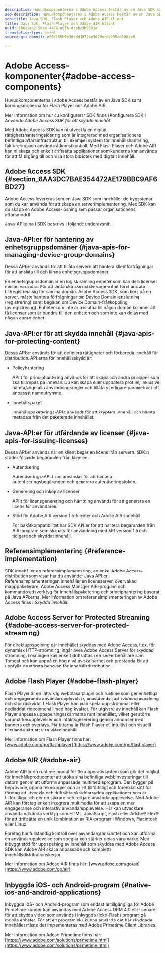 ```yaml
---
description: Huvudkomponenterna i Adobe Access består av en Java SDK samt körningsmiljöerna för Flash Player och Adobe AIR.
seo-description: Huvudkomponenterna i Adobe Access består av en Java SDK samt körningsmiljöerna för Flash Player och Adobe AIR.
seo-title: Java SDK, Flash Player och Adobe AIR-klient
title: Java SDK, Flash Player och Adobe AIR-klient
uuid: 6b6c5aa2-56ee-4476-a05b-dcbbe3b9001e
translation-type: tm+mt
source-git-commit: e60d285b9e30cdd19728e3029ecda995cd100ac9

---
```



# Adobe Access-komponenter{#adobe-access-components}

Huvudkomponenterna i Adobe Access består av en Java SDK samt körningsmiljöerna för Flash Player och Adobe AIR.

Mer information om hur du konfigurerar SDK finns i Konfigurera SDK i *Använda Adobe Access SDK för att skydda innehåll.*

Med Adobe Access SDK kan ni utveckla en digital rättighetshanteringslösning som är integrerad med organisationens befintliga affärsinfrastruktur, till exempel system för innehållshantering, fakturering och användaråtkomstkontroll. Med Flash Player och Adobe AIR kan ni skapa och enkelt driftsätta applikationer som kunderna kan använda för att få tillgång till och visa stora bibliotek med digitalt innehåll.

## Adobe Access SDK {#section_6AA3DC7BAE354472AE179BBC9AF6BD27}

Adobe Access levereras som en Java SDK som innehåller de byggstenar som du kan använda för att skapa en serverimplementering. Med SDK kan du skapa en Adobe Access-lösning som passar organisationens affärsmodell.

Java-API:erna i SDK beskrivs i följande underavsnitt.

## Java-API:er för hantering av enhetsgruppsdomäner {#java-apis-for-managing-device-group-domains}

Dessa API:er används för att tillåta servern att hantera klientförfrågningar för att ansluta till och lämna enhetsgruppsdomäner.

En enhetsgruppsdomän är en logisk samling enheter som kan dela licenser mellan varandra. För att detta ska ske måste varje enhet först ansluta till/registrera sig för samma domän. Adobe Access SDK, som körs på en server, måste hantera förfrågningar om Device Domain-anslutning (registrering) samt begäran om Device Domain-frånkoppling (avregistrering). Enheter som inte är anslutna till någon domän kommer att få licenser som är bundna till den enheten och som inte kan delas med någon annan enhet.

## Java-API:er för att skydda innehåll {#java-apis-for-protecting-content}

Dessa API:er används för att definiera rättigheter och förbereda innehåll för distribution. API:erna för innehållsskydd är:

* Policyhantering

   API:t för principhantering används för att skapa och ändra principer som ska tillämpas på innehåll. Du kan skapa eller uppdatera profiler, inklusive hämta/ange alla användningsregler och tillåta ytterligare parametrar i ett anpassat namnutrymme.

* Innehållspaket

   Innehållspaketerings-API:t används för att kryptera innehåll och hämta metadata från det paketerade innehållet.

## Java-API:er för utfärdande av licenser {#java-apis-for-issuing-licenses}

Dessa API:er används när en klient begär en licens från servern. SDK:n stöder följande begäranden från klienten:

* Autentisering

   Autentiserings-API:t kan användas för att hantera autentiseringsbegäranden och generera autentiseringstoken.

* Generering och inköp av licenser

   API:t för licensgenerering och hämtning används för att generera en licens för användaren.

* Stöd för Adobe AIR version 1.5-klienter och Adobe AIR-innehåll

   För bakåtkompatibilitet har SDK API:er för att hantera begäranden från AIR-program som skapats för användning med AIR version 1.5 och tidigare och skyddat innehåll.

## Referensimplementering {#reference-implementation}

SDK innehåller en referensimplementering, en enkel Adobe Access-distribution som visar hur du använder Java API:er. Referensimplementeringen innehåller en licensserver, övervakad mapppaketerare, Adobe Access Manager AIR-program och kommandoradsverktyg för innehållspaketering och principhantering baserat på Java API:erna. Mer information om referensimplementeringen av Adobe Access finns i *Skydda innehåll*.

## Adobe Access Server for Protected Streaming {#adobe-access-server-for-protected-streaming}

För direktuppspelning där innehållet skyddas med Adobe Access, t.ex. för dynamisk HTTP-strömning, ingår även Adobe Access Server för skyddad strömning. Lösningen kan enkelt driftsättas i en serverbehållare som Tomcat och kan uppnå en hög nivå av skalbarhet och prestanda för att uppfylla de största behoven för innehållsdistribution.

## Adobe Flash Player {#adobe-flash-player}

Flash Player är en lättviktig webbläsarplugin och runtime som ger enhetliga och engagerande användarupplevelser, enastående ljud-/videouppspelning och stor räckvidd. I Flash Player kan man spela upp strömmat eller nedladdat videoinnehåll med hög kvalitet. För utgivare av innehåll kan Flash Player anpassa uppspelningsskärmarna runt innehållet, vilket ger större varumärkesupplevelser och intäktsgenerering genom annonser med banners och overlays. För tittarna är Flash Player ett intuitivt och visuellt tilltalande sätt att visa videoinnehåll.

Mer information om Flash Player finns här: [www.adobe.com/go/flashplayer](https://www.adobe.com/go/flashplayer)

## Adobe AIR {#adobe-air}

Adobe AIR är en runtime-modul för flera operativsystem som gör det möjligt för innehållsproducenter att utöka sina befintliga webbinvesteringar till datorn genom att utforma anpassade multimedieprogram. Den bygger på beprövade, öppna teknologier och är ett tillförlitligt och förenklat sätt för företag att utveckla och driftsätta skräddarsydda applikationer som är tillförlitliga och ger en säkrare och roligare användarupplevelse. Med Adobe AIR kan företag enkelt integrera multimedia för att skapa en mer engagerande och interaktiv användarupplevelse. Här kan utvecklare använda välkända verktyg som HTML, JavaScript, Flash eller Adobe® Flex® för att driftsätta en unik kombination av RIA-program i Windows, Macintosh eller Linux.

Företag har fullständig kontroll över användargränssnittet och kan utforma en användarupplevelse som speglar och stärker deras varumärke. Med inbyggt stöd för uppspelning av innehåll som skyddas med Adobe Access SDK kan Adobe AIR skapa anpassade och kompletta innehållsdistributionskedjor.

Mer information om Adobe AIR finns här: [www.adobe.com/go/air](https://www.adobe.com/go/air)

## Inbyggda iOS- och Android-program {#native-ios-and-android-applications}

Inbyggda iOS- och Android-program som endast är tillgängliga för Adobe Primetime-kunder kan användas med Adobe Access DRM 4.0 eller senare för att skydda video som används i inbyggda (icke-Flash) program på mobila enheter. För att ett program ska kunna använda det här skyddade innehållet måste det implementeras med Adobe Primetime Client Libraries.

Mer information om Adobe Primetime finns här: [https://www.adobe.com/solutions/primetime.html](https://www.adobe.com/solutions/primetime.html)